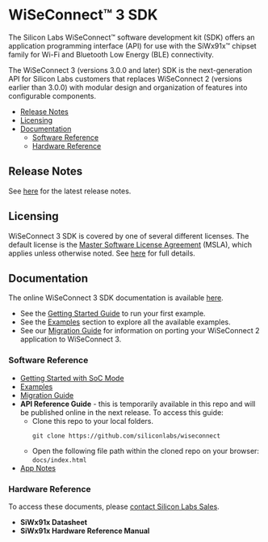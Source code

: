 # WiSeConnect™ 3 SDK

The Silicon Labs WiSeConnect™ software development kit (SDK) offers an application programming interface (API) for use with the SiWx91x™ chipset family for Wi-Fi and Bluetooth Low Energy (BLE) connectivity.

The WiSeConnect 3 (versions 3.0.0 and later) SDK is the next-generation API for Silicon Labs customers that replaces WiSeConnect 2 (versions earlier than 3.0.0) with modular design and organization of features into configurable components.

- [Release Notes](#release-notes)
- [Licensing](#licensing)
- [Documentation](#documentation)
  - [Software Reference](#software-reference)
  - [Hardware Reference](#hardware-reference)

## Release Notes

See [here](docs/release-notes/index.md) for the latest release notes.

## Licensing

WiSeConnect 3 SDK is covered by one of several different licenses. The default license is the [Master Software License Agreement](https://www.silabs.com/about-us/legal/master-software-license-agreement) (MSLA), which applies unless otherwise noted. See [here](license.md) for full details.

## Documentation

The online WiSeConnect 3 SDK documentation is available [here](https://docs.silabs.com/wiseconnect/3.0.9).
  - See the [Getting Started Guide](https://docs.silabs.com/wiseconnect/3.0.9/wiseconnect-getting-started/getting-started-with-soc-mode) to run your first example.
  - See the [Examples](https://docs.silabs.com/wiseconnect/3.0.9/wiseconnect-examples) section to explore all the available examples.
  - See our [Migration Guide](https://docs.silabs.com/wiseconnect/3.0.9/wiseconnect-developers-guide-migr-overview) for information on porting your WiSeConnect 2 application to WiSeConnect 3.

### Software Reference

  - [Getting Started with SoC Mode](https://docs.silabs.com/wiseconnect/3.0.9/wiseconnect-getting-started/getting-started-with-soc-mode)
  - [Examples](https://docs.silabs.com/wiseconnect/3.0.9/wiseconnect-examples)
  - [Migration Guide](https://docs.silabs.com/wiseconnect/3.0.9/wiseconnect-developers-guide-migr-overview)
  - **API Reference Guide** - this is temporarily available in this repo and will be published online in the next release. To access this guide:
    - Clone this repo to your local folders.
      ```
	  git clone https://github.com/siliconlabs/wiseconnect
	  ```
    - Open the following file path within the cloned repo on your browser: `docs/index.html`
  - [App Notes](docs/app-notes)

### Hardware Reference

To access these documents, please [contact Silicon Labs Sales](https://www.silabs.com/about-us/contact-sales).

  - **SiWx91x Datasheet**
  - **SiWx91x Hardware Reference Manual**
